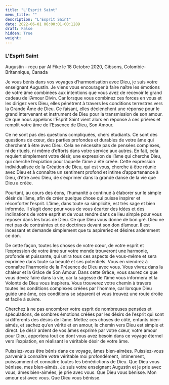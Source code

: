 ```yaml
---
title: "L'Esprit Saint"
menu_title: ""
description: "L'Esprit Saint"
date: 2022-06-01 06:00:01+00:1289
draft: False
hidden: True
weight:
---
```

### L'Esprit Saint

Augustin - reçu par Al Fike le 18 Octobre 2020, Gibsons, Colombie-Britannique, Canada

Je vous bénis dans vos voyages d’harmonisation avec Dieu, je suis votre enseignant Augustin. Je viens vous encourager à faire naître les émotions de votre âme combinées aux intentions que vous avez de recevoir le grand cadeau de l’Amour Divin. Car lorsque vous combinez ces forces en vous et les dirigez vers Dieu, elles pénètrent à travers les conditions terrestres vers la Grande Âme de Dieu. Ce faisant, elles déclenchent une réponse pour le grand intervenant et instrument de Dieu pour la transmission de son amour. Ce que nous appelons l’Esprit Saint vient alors en réponse à ces prières et remplit votre âme de l’Essence de Dieu, Son Amour.

Ce ne sont pas des questions compliquées, chers étudiants. Ce sont des questions de cœur, des parties profondes et durables de votre âme qui cherchent à être avec Dieu. Cela ne nécessite pas de pensées complexes, ni de rituels, ni même d’efforts dans votre service aux autres. En fait, cela requiert simplement votre désir, une expression de l’âme qui cherche Dieu, qui cherche l’expiation pour laquelle l’âme a été créée. Cette expression individualisée de la Création de Dieu, qui est vous, cherche à être réunie avec Dieu et à connaître un sentiment profond et intime d’appartenance à Dieu, d’être avec Dieu, de s’exprimer dans la grande danse de la vie que Dieu a créée.

Pourtant, au cours des éons, l’humanité a continué à élaborer sur le simple désir de l’âme, afin de créer quelque chose qui puisse inspirer et réconforter l’esprit. L’âme, dans toute sa simplicité, est très sage et bien informée. Il s’agit donc pour vous de vous écarter des idées et des inclinations de votre esprit et de vous rendre dans ce lieu simple pour vous reposer dans les bras de Dieu. Ce que Dieu vous donne de bon gré. Dieu ne met pas de contraintes et de doctrines devant son don d’amour. Il est incessant et demande simplement que tu aspireriez et désires ardemment ce don.

De cette façon, toutes les choses de votre cœur, de votre esprit et l’expression de votre âme sur votre monde trouveront une harmonie, profonde et puissante, qui unira tous ces aspects de vous-même et sera exprimée dans toute sa beauté et ses potentiels. Vous en viendrez à connaître l’harmonie de la Présence de Dieu avec vous. Vous vivrez dans la chaleur et la Grâce de Son Amour. Dans cette Grâce, vous saurez ce que vous devez faire dans la vie, car la sagesse de l’âme vous informera et la Volonté de Dieu vous inspirera. Vous trouverez votre chemin à travers toutes les conditions complexes créées par l’homme, car lorsque Dieu guide une âme, ces conditions se séparent et vous trouvez une route droite et facile à suivre.

Cherchez à ne pas encombrer votre esprit de nombreuses pensées et spéculations, de sombres émotions créées par les désirs de l’esprit qui sont si différents des désirs de l’âme. Mettez ces choses de côté, enfants bien-aimés, et sachez qu’en vérité et en amour, le chemin vers Dieu est simple et direct. Le désir ardent de vos âmes exprimé par votre cœur, votre amour pour Dieu, apportera tout ce dont vous avez besoin dans ce voyage éternel vers l’expiation, en réalisant le véritable désir de votre âme.

Puissiez-vous être bénis dans ce voyage, âmes bien-aimées. Puissiez-vous parvenir à connaître votre véritable moi profondément, intimement, puissamment et connaître toutes les bénédictions de Dieu. Que Dieu vous bénisse, mes bien-aimés. Je suis votre enseignant Augustin et je prie avec vous, âmes bien-aimées, je prie avec vous. Que Dieu vous bénisse. Mon amour est avec vous. Que Dieu vous bénisse.



